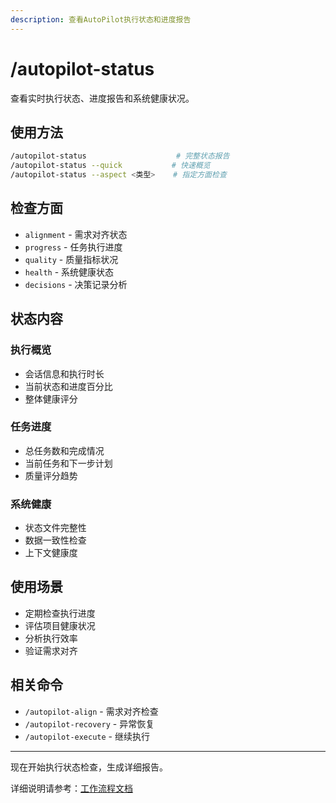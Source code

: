 ```yaml
---
description: 查看AutoPilot执行状态和进度报告
---
```


# /autopilot-status
查看实时执行状态、进度报告和系统健康状况。

## 使用方法
```bash
/autopilot-status                    # 完整状态报告
/autopilot-status --quick           # 快速概览
/autopilot-status --aspect <类型>    # 指定方面检查
```

## 检查方面
- `alignment` - 需求对齐状态
- `progress` - 任务执行进度
- `quality` - 质量指标状况
- `health` - 系统健康状态
- `decisions` - 决策记录分析

## 状态内容
### 执行概览
- 会话信息和执行时长
- 当前状态和进度百分比
- 整体健康评分

### 任务进度
- 总任务数和完成情况
- 当前任务和下一步计划
- 质量评分趋势

### 系统健康
- 状态文件完整性
- 数据一致性检查
- 上下文健康度

## 使用场景
- 定期检查执行进度
- 评估项目健康状况
- 分析执行效率
- 验证需求对齐

## 相关命令
- `/autopilot-align` - 需求对齐检查
- `/autopilot-recovery` - 异常恢复
- `/autopilot-execute` - 继续执行

---

现在开始执行状态检查，生成详细报告。

详细说明请参考：[工作流程文档](../docs/workflow.md)